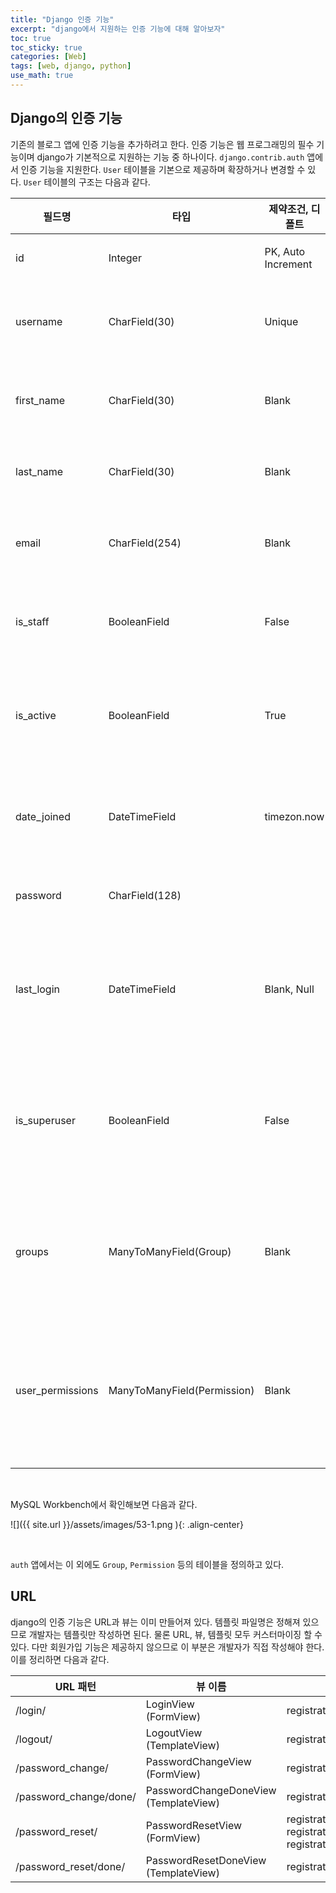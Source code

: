 ```yaml
---
title: "Django 인증 기능"
excerpt: "django에서 지원하는 인증 기능에 대해 알아보자"
toc: true
toc_sticky: true
categories: [Web]
tags: [web, django, python]
use_math: true
---
```


## Django의 인증 기능

기존의 블로그 앱에 인증 기능을 추가하려고 한다. 인증 기능은 웹 프로그래밍의 필수 기능이며 django가 기본적으로 지원하는 기능 중 하나이다. `django.contrib.auth` 앱에서 인증 기능을 지원한다. `User` 테이블을 기본으로 제공하며 확장하거나 변경할 수 있다. `User` 테이블의 구조는 다음과 같다.  

|필드명|타입|제약조건, 디폴트|설명|
|---|---|---|---|
|id|Integer|PK, Auto Increment|기본 키|
|username|CharField(30)|Unique|로그인 이름|
|first_name|CharField(30)|Blank|사용자 이름|
|last_name|CharField(30)|Blank|사용자 성|
|email|CharField(254)|Blank|이메일 주소|
|is_staff|BooleanField|False|스태프 여부|
|is_active|BooleanField|True|계정 활성화 여부|
|date_joined|DateTimeField|timezon.now|계정 생성 시각|
|password|CharField(128)||비밀번호|
|last_login|DateTimeField|Blank, Null|마지막 로그인 시각|
|is_superuser|BooleanField|False|슈퍼유저(관리자) 여부|
|groups|ManyToManyField(Group)|Blank|사용자가 속한 그룹|
|user_permissions|ManyToManyField(Permission)|Blank|사용자에게 부여된 권한|

<br>

MySQL Workbench에서 확인해보면 다음과 같다. 

![]({{ site.url }}/assets/images/53-1.png ){: .align-center}

<br>

`auth` 앱에서는 이 외에도 `Group`, `Permission` 등의 테이블을 정의하고 있다.  

## URL
django의 인증 기능은 URL과 뷰는 이미 만들어져 있다. 템플릿 파일명은 정해져 있으므로 개발자는 템플릿만 작성하면 된다. 물론 URL, 뷰, 템플릿 모두 커스터마이징 할 수 있다. 다만 회원가입 기능은 제공하지 않으므로 이 부분은 개발자가 직접 작성해야 한다. 이를 정리하면 다음과 같다.

|URL 패턴|뷰 이름|템플릿 파일명|
|---|---|---|
|/login/|LoginView<br>(FormView)|registration/login.html|
|/logout/|LogoutView<br>(TemplateView)|registration/logged_out.html|
|/password_change/|PasswordChangeView<br>(FormView)|registration/password_change_form.html|
|/password_change/done/|PasswordChangeDoneView<br>(TemplateView)|registration/password_change_done.html|
|/password_reset/|PasswordResetView<br>(FormView)|registration/password_reset_form.html<br>registration/password_reset_email.html<br>registration/password_reset_subject.txt|
|/password_reset/done/|PasswordResetDoneView<br>(TemplateView)|registration/password_reset_done.html|
